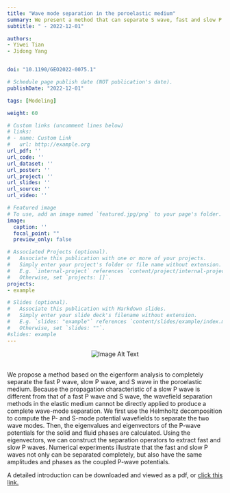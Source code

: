 ```yaml
---
title: "Wave mode separation in the poroelastic medium"
summary: We present a method that can separate S wave, fast and slow P waves completely in poroelastic medium.
subtitle: " - 2022-12-01"

authors:
- Yiwei Tian
- Jidong Yang


doi: "10.1190/GEO2022-0075.1"

# Schedule page publish date (NOT publication's date).
publishDate: "2022-12-01" 

tags: [Modeling]

weight: 60

# Custom links (uncomment lines below)
# links:
# - name: Custom Link
#   url: http://example.org
url_pdf: ''
url_code: ''
url_dataset: ''
url_poster: ''
url_project: ''
url_slides: ''
url_source: ''
url_video: ''

# Featured image
# To use, add an image named `featured.jpg/png` to your page's folder. 
image:
  caption: ''
  focal_point: ""
  preview_only: false

# Associated Projects (optional).
#   Associate this publication with one or more of your projects.
#   Simply enter your project's folder or file name without extension.
#   E.g. `internal-project` references `content/project/internal-project/index.md`.
#   Otherwise, set `projects: []`.
projects:
- example

# Slides (optional).
#   Associate this publication with Markdown slides.
#   Simply enter your slide deck's filename without extension.
#   E.g. `slides: "example"` references `content/slides/example/index.md`.
#   Otherwise, set `slides: ""`.
#slides: example
---
```


<div style="text-align: center;">
  <img src="./Wave mode separation in the poroelastic medium.assets/featured1.png" alt="Image Alt Text" style="max-width: 100%; height: auto;">
</div>

<br />

We propose a method based on the eigenform analysis to completely separate the fast P wave, slow P wave, and S wave in the poroelastic medium. Because the propagation characteristic of a slow P wave is different from that of a fast P wave and S wave, the wavefield separation methods in the elastic medium cannot be directly applied to produce a complete wave-mode separation. We first use the Helmholtz decomposition to compute the P- and S-mode potential wavefields to separate the two wave modes. Then, the eigenvalues and eigenvectors of the P-wave potentials for the solid and fluid phases are calculated. Using the eigenvectors, we can construct the separation operators to extract fast and slow P waves. Numerical experiments illustrate that the fast and slow P waves not only can be separated completely, but also have the same amplitudes and phases as the coupled P-wave potentials. 



A detailed introduction can be downloaded and viewed as a pdf, or [click this link.](https://library.seg.org/doi/abs/10.1190/geo2022-0075.1?journalCode=gpysa7)
